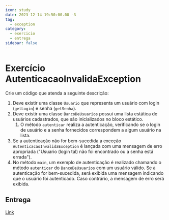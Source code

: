 ```yaml
---
icon: study
date: 2023-12-14 19:50:00.00 -3
tag:
  - exception
category:
  - exercicio
  - entrega
sidebar: false
---
```


# Exercício AutenticacaoInvalidaException

Crie um código que atenda a seguinte descrição:

1. Deve existir uma classe `Usuario` que representa um usuário com login (`getLogin`) e senha (`getSenha`). 
1. Deve existir uma classe `BancoDeUsuarios` possui uma lista estática de usuários cadastrados, que são inicializados no bloco estático. 
    1. O método `autenticar` realiza a autenticação, verificando se o login de usuário e a senha fornecidos correspondem a algum usuário na lista.
1. Se a autenticação não for bem-sucedida a exceção `AutenticacaoInvalidaException` é lançada com uma mensagem de erro apropriada ("Usuario (login tal) não foi encontrado ou a senha está errada").
1. No método `main`, um exemplo de autenticação é realizado chamando o método `autenticar` do `BancoDeUsuarios` com um usuário válido. Se a autenticação for bem-sucedida, será exibida uma mensagem indicando que o usuário foi autenticado. Caso contrário, a mensagem de erro será exibida.


## Entrega

[Link](https://classroom.github.com/a/ppCOwVrv)

